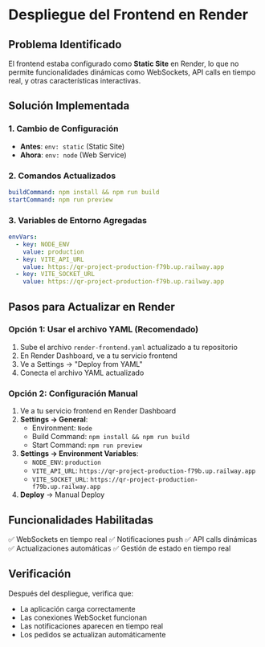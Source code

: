 # Despliegue del Frontend en Render

## Problema Identificado
El frontend estaba configurado como **Static Site** en Render, lo que no permite funcionalidades dinámicas como WebSockets, API calls en tiempo real, y otras características interactivas.

## Solución Implementada

### 1. Cambio de Configuración
- **Antes**: `env: static` (Static Site)
- **Ahora**: `env: node` (Web Service)

### 2. Comandos Actualizados
```yaml
buildCommand: npm install && npm run build
startCommand: npm run preview
```

### 3. Variables de Entorno Agregadas
```yaml
envVars:
  - key: NODE_ENV
    value: production
  - key: VITE_API_URL
    value: https://qr-project-production-f79b.up.railway.app
  - key: VITE_SOCKET_URL
    value: https://qr-project-production-f79b.up.railway.app
```

## Pasos para Actualizar en Render

### Opción 1: Usar el archivo YAML (Recomendado)
1. Sube el archivo `render-frontend.yaml` actualizado a tu repositorio
2. En Render Dashboard, ve a tu servicio frontend
3. Ve a Settings → "Deploy from YAML"
4. Conecta el archivo YAML actualizado

### Opción 2: Configuración Manual
1. Ve a tu servicio frontend en Render Dashboard
2. **Settings → General**:
   - Environment: `Node`
   - Build Command: `npm install && npm run build`
   - Start Command: `npm run preview`
3. **Settings → Environment Variables**:
   - `NODE_ENV`: `production`
   - `VITE_API_URL`: `https://qr-project-production-f79b.up.railway.app`
   - `VITE_SOCKET_URL`: `https://qr-project-production-f79b.up.railway.app`
4. **Deploy** → Manual Deploy

## Funcionalidades Habilitadas
✅ WebSockets en tiempo real
✅ Notificaciones push
✅ API calls dinámicas
✅ Actualizaciones automáticas
✅ Gestión de estado en tiempo real

## Verificación
Después del despliegue, verifica que:
- La aplicación carga correctamente
- Las conexiones WebSocket funcionan
- Las notificaciones aparecen en tiempo real
- Los pedidos se actualizan automáticamente